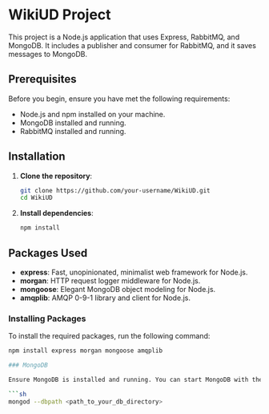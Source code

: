 # WikiUD Project

This project is a Node.js application that uses Express, RabbitMQ, and MongoDB. It includes a publisher and consumer for RabbitMQ, and it saves messages to MongoDB.

## Prerequisites

Before you begin, ensure you have met the following requirements:

- Node.js and npm installed on your machine.
- MongoDB installed and running.
- RabbitMQ installed and running.

## Installation

1. **Clone the repository**:

    ```sh
    git clone https://github.com/your-username/WikiUD.git
    cd WikiUD
    ```

2. **Install dependencies**:

    ```sh
    npm install
    ```

## Packages Used

- **express**: Fast, unopinionated, minimalist web framework for Node.js.
- **morgan**: HTTP request logger middleware for Node.js.
- **mongoose**: Elegant MongoDB object modeling for Node.js.
- **amqplib**: AMQP 0-9-1 library and client for Node.js.

### Installing Packages

To install the required packages, run the following command:

```sh
npm install express morgan mongoose amqplib

### MongoDB

Ensure MongoDB is installed and running. You can start MongoDB with the following command:

```sh
mongod --dbpath <path_to_your_db_directory>